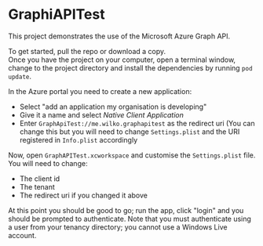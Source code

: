 # GraphiAPITest

This project demonstrates the use of the Microsoft Azure Graph API.

To get started, pull the repo or download a copy.  
Once you have the project on your computer, open a terminal window, change to the project directory and 
install the dependencies by running `pod update`.

In the Azure portal you need to create a new application:

- Select "add an application my organisation is developing"
- Give it a name and select *Native Client Application*
- Enter `GraphApiTest://me.wilko.graphapitest` as the redirect uri (You can change this but you will need to change `Settings.plist` and the URI registered in `Info.plist` accordingly

Now, open `GraphAPITest.xcworkspace` and customise the `Settings.plist` file.  You will need to change:

- The client id
- The tenant
- The redirect uri if you changed it above
 
At this point you should be good to go; run the app, click "login" and you should be prompted to authenticate.
Note that you must authenticate using a user from your tenancy directory; you cannot use a Windows Live account.


